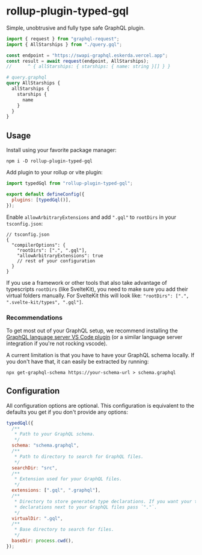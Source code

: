 # rollup-plugin-typed-gql

Simple, unobtrusive and fully type safe GraphQL plugin.

```js
import { request } from "graphql-request";
import { AllStarships } from "./query.gql";

const endpoint = "https://swapi-graphql.eskerda.vercel.app";
const result = await request(endpoint, AllStarships);
//      ^ { allStarships: { starships: { name: string }[] } }
```

```graphql
# query.graphql
query AllStarships {
  allStarships {
    starships {
      name
    }
  }
}
```

## Usage

Install using your favorite package manager:

```
npm i -D rollup-plugin-typed-gql
```

Add plugin to your rollup or vite plugin:

```js
import typedGql from "rollup-plugin-typed-gql";

export default defineConfig({
  plugins: [typedGql()],
});
```

Enable `allowArbitraryExtensions` and add `".gql"` to `rootDirs` in your
`tsconfig.json`:

```jsonc
// tsconfig.json
{
  "compilerOptions": {
    "rootDirs": [".", ".gql"],
    "allowArbitraryExtensions": true
    // rest of your configuration
  }
}
```

If you use a framework or other tools that also take advantage of typescripts
`rootDirs` (like SvelteKit), you need to make sure you add their virtual
folders manually. For SvelteKit this will look like:
`"rootDirs": [".", ".svelte-kit/types", ".gql"]`.

### Recommendations

To get most out of your GraphQL setup, we recommend installing the
[GraphQL language server VS Code plugin](https://marketplace.visualstudio.com/items?itemName=GraphQL.vscode-graphql)
(or a similar language server integration if you're not rocking vscode).

A current limitation is that you have to have your GraphQL schema locally. If
you don't have that, it can easily be extracted by running:

```
npx get-graphql-schema https://your-schema-url > schema.graphql
```

## Configuration

All configuration options are optional. This configuration is equivalent to the
defaults you get if you don't provide any options:

```js
typedGql({
  /**
   * Path to your GraphQL schema.
   */
  schema: "schema.graphql",
  /**
   * Path to directory to search for GraphQL files.
   */
  searchDir: "src",
  /**
   * Extension used for your GraphQL files.
   */
  extensions: [".gql", ".graphql"],
  /**
   * Directory to store generated type declarations. If you want your type
   * declarations next to your GraphQL files pass `"."`.
   */
  virtualDir: ".gql",
  /**
   * Base directory to search for files.
   */
  baseDir: process.cwd(),
});
```
